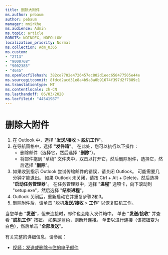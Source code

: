 ```yaml
---
title: 删除大附件
ms.author: pebaum
author: pebaum
manager: mnirkhe
ms.audience: Admin
ms.topic: article
ROBOTS: NOINDEX, NOFOLLOW
localization_priority: Normal
ms.collection: Adm_O365
ms.custom:
- "2713"
- "9000768"
- "9002385"
- "4645"
ms.openlocfilehash: 382ce7702e4726457ec802d1eec658477505e44e
ms.sourcegitcommit: 8fdcd2acd31e8a4b9a8a0b91674f397d2f7889c1
ms.translationtype: MT
ms.contentlocale: zh-CN
ms.lasthandoff: 06/03/2020
ms.locfileid: "44541987"
---
```

# <a name="remove-the-large-attachment"></a>删除大附件

1. 在 Outlook 中，选择 "**发送/接收**  >  **脱机工作**"。 
2. 在导航窗格中，选择 **"发件箱"**。 在此处，您可以执行以下操作： 
    - 删除邮件（选择它，然后选择 "**删除**"）。
    - 将邮件拖到 "草稿" 文件夹中，双击以打开它，然后删除附件，选择它，然后选择 "**删除**"。
3. 如果收到指示 Outlook 尝试传输邮件的错误，请关闭 Outlook。 可能需要几分钟才能退出。 如果 Outlook 未关闭，请按 Ctrl + Alt + Delete，然后选择 "**启动任务管理器**"。 在任务管理器中，选择 "**进程**" 选项卡，向下滚动到 "setup.exe"，然后选择 "**结束进程**"。
4. Outlook 关闭后，重新启动它并重复步骤2和3。 
5. 删除附件后，请单击 "脱机**发送/接收**  >  **工作**" 以恢复联机工作。 

当您单击 "**发送**"，但未连接时，邮件也会陷入发件箱中。 单击 "**发送/接收**" 并查看 "**脱机工作**" 按钮。 如果是蓝色，则断开连接。 单击以进行连接（该按钮变为白色），然后单击 "**全部发送**"。
 
 有关完整的详细信息，请参阅：
- [视频：发送或删除卡住的电子邮件](https://support.office.com/article/Video-Send-or-delete-an-email-stuck-in-your-outbox-26d5d34a-4e5f-444a-a9e8-44db04a94dec) 